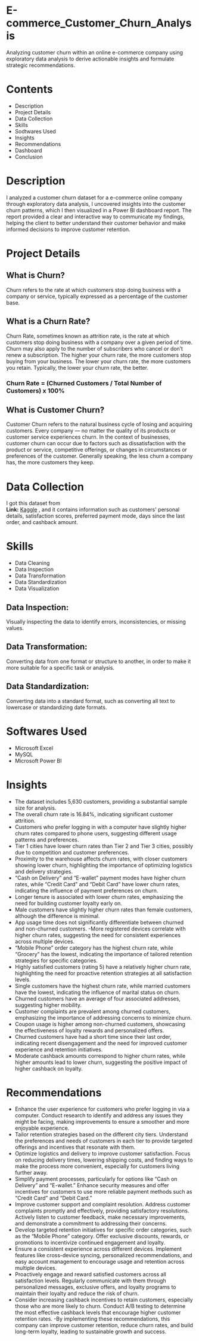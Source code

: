 # E-commerce_Customer_Churn_Analysis
Analyzing customer churn within an online e-commerce company using exploratory data analysis to derive actionable insights and formulate strategic recommendations.
# Contents
- Description
- Project Details
- Data Collection
- Skills
- Sodtwares Used
- Insights
- Recommendations
- Dashboard
- Conclusion
  
# Description
I analyzed a customer churn dataset for a e-commerce online company through exploratory data analysis, I uncovered insights into the customer churn patterns, which I then visualized in a Power BI dashboard report. The report provided a clear and interactive way to communicate my findings, helping the client to better understand their customer behavior and make informed decisions to improve customer retention.

# Project Details
## What is Churn?
Churn refers to the rate at which customers stop doing business with a company or service, typically expressed as a percentage of the customer base.
## What is a Churn Rate?
Churn Rate, sometimes known as attrition rate, is the rate at which customers stop doing business with a company over a given period of time. Churn may also apply to the number of subscribers who cancel or don’t renew a subscription. The higher your churn rate, the more customers stop buying from your business. The lower your churn rate, the more customers you retain. Typically, the lower your churn rate, the better.

### Churn Rate = (Churned Customers / Total Number of Customers) x 100%

## What is Customer Churn?
Customer Churn refers to the natural business cycle of losing and acquiring customers. Every company — no matter the quality of its products or customer service experiences churn. In the context of businesses, customer churn can occur due to factors such as dissatisfaction with the product or service, competitive offerings, or changes in circumstances or preferences of the customer. Generally speaking, the less churn a company has, the more customers they keep.

# Data Collection
I got this dataset from \
**Link:** [Kaggle]([02-Churn-Dataset.xlsx](https://www.kaggle.com/datasets/ankitverma2010/ecommerce-customer-churn-analysis-and-prediction?sort=most-comments))
, and it contains information such as customers' personal details, satisfaction scores, preferred payment mode, days since the last order, and cashback amount.

# Skills
- Data Cleaning
- Data Inspection
- Data Transformation
- Data Standardization
- Data Visualization
## Data Inspection: 
Visually inspecting the data to identify errors, inconsistencies, or missing values.

## Data Transformation: 
Converting data from one format or structure to another, in order to make it more suitable for a specific task or analysis.

## Data Standardization: 
Converting data into a standard format, such as converting all text to lowercase or standardizing date formats.

# Softwares Used
- Microsoft Excel
- MySQL
- Microsoft Power BI
  
# Insights
- The dataset includes 5,630 customers, providing a substantial sample size for analysis.
- The overall churn rate is 16.84%, indicating significant customer attrition.
- Customers who prefer logging in with a computer have slightly higher churn rates compared to phone users, suggesting different usage patterns and preferences.
- Tier 1 cities have lower churn rates than Tier 2 and Tier 3 cities, possibly due to competition and customer preferences.
- Proximity to the warehouse affects churn rates, with closer customers showing lower churn, highlighting the importance of optimizing logistics and delivery strategies.
- “Cash on Delivery” and “E-wallet” payment modes have higher churn rates, while “Credit Card” and “Debit Card” have lower churn rates, indicating the influence of payment preferences on churn.
- Longer tenure is associated with lower churn rates, emphasizing the need for building customer loyalty early on.
- Male customers have slightly higher churn rates than female customers, although the difference is minimal.
- App usage time does not significantly differentiate between churned and non-churned customers.
-More registered devices correlate with higher churn rates, suggesting the need for consistent experiences across multiple devices.
- “Mobile Phone” order category has the highest churn rate, while “Grocery” has the lowest, indicating the importance of tailored retention strategies for specific categories.
- Highly satisfied customers (rating 5) have a relatively higher churn rate, highlighting the need for proactive retention strategies at all satisfaction levels.
- Single customers have the highest churn rate, while married customers have the lowest, indicating the influence of marital status on churn.
- Churned customers have an average of four associated addresses, suggesting higher mobility.
- Customer complaints are prevalent among churned customers, emphasizing the importance of addressing concerns to minimize churn.
- Coupon usage is higher among non-churned customers, showcasing the effectiveness of loyalty rewards and personalized offers.
- Churned customers have had a short time since their last order, indicating recent disengagement and the need for improved customer experience and retention initiatives.
- Moderate cashback amounts correspond to higher churn rates, while higher amounts lead to lower churn, suggesting the positive impact of higher cashback on loyalty.

# Recommendations
- Enhance the user experience for customers who prefer logging in via a computer. Conduct research to identify and address any issues they might be facing, making improvements to ensure a smoother and more enjoyable experience.
- Tailor retention strategies based on the different city tiers. Understand the preferences and needs of customers in each tier to provide targeted offerings and incentives that resonate with them.
- Optimize logistics and delivery to improve customer satisfaction. Focus on reducing delivery times, lowering shipping costs, and finding ways to make the process more convenient, especially for customers living further away.
- Simplify payment processes, particularly for options like “Cash on Delivery” and “E-wallet.” Enhance security measures and offer incentives for customers to use more reliable payment methods such as “Credit Card” and “Debit Card.”
- Improve customer support and complaint resolution. Address customer complaints promptly and effectively, providing satisfactory resolutions. Actively listen to customer feedback, make necessary improvements, and demonstrate a commitment to addressing their concerns.
- Develop targeted retention initiatives for specific order categories, such as the “Mobile Phone” category. Offer exclusive discounts, rewards, or promotions to incentivize continued engagement and loyalty.
- Ensure a consistent experience across different devices. Implement features like cross-device syncing, personalized recommendations, and easy account management to encourage usage and retention across multiple devices.
- Proactively engage and reward satisfied customers across all satisfaction levels. Regularly communicate with them through personalized messages, exclusive offers, and loyalty programs to maintain their loyalty and reduce the risk of churn.
- Consider increasing cashback incentives to retain customers, especially those who are more likely to churn. Conduct A/B testing to determine the most effective cashback levels that encourage higher customer retention rates.
-By implementing these recommendations, this company can improve customer retention, reduce churn rates, and build long-term loyalty, leading to sustainable growth and success.
